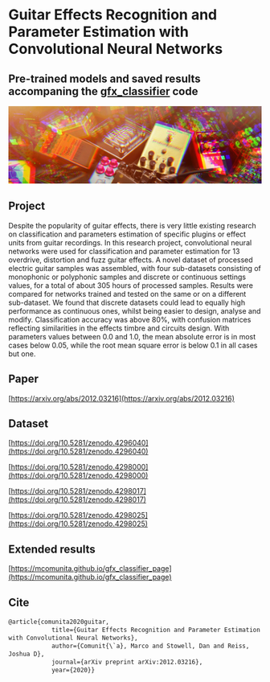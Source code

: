 # **Guitar Effects Recognition and Parameter Estimation with Convolutional Neural Networks**

## **Pre-trained models and saved results accompaning the [gfx_classifier](https://github.com/mcomunita/gfx_classifier) code**

![](img/pedals.jpg)

## **Project**

Despite the popularity of guitar effects, there is very little existing research on classification and parameters  estimation  of specific  plugins  or  effect  units  from  guitar  recordings.   In this research project, convolutional neural networks were used for classification and parameter estimation for 13 overdrive, distortion and fuzz guitar effects. A novel dataset of processed electric guitar samples was assembled, with four sub-datasets consisting of monophonic or polyphonic samples and discrete or continuous settings values, for a total of about 305 hours of processed samples.  Results were compared for networks trained and tested on the same or on a different sub-dataset. We found that discrete datasets could lead to equally high performance as continuous ones, whilst being easier to design, analyse and modify. Classification accuracy was above 80%, with confusion matrices reflecting similarities in the effects timbre and circuits design. With parameters values between 0.0 and 1.0, the mean absolute error is in most cases below 0.05, while the root mean square error is below 0.1 in all cases but one.

## **Paper**
[https://arxiv.org/abs/2012.03216](https://arxiv.org/abs/2012.03216)

## **Dataset**
[https://doi.org/10.5281/zenodo.4296040](https://doi.org/10.5281/zenodo.4296040)

[https://doi.org/10.5281/zenodo.4298000](https://doi.org/10.5281/zenodo.4298000)

[https://doi.org/10.5281/zenodo.4298017](https://doi.org/10.5281/zenodo.4298017)

[https://doi.org/10.5281/zenodo.4298025](https://doi.org/10.5281/zenodo.4298025)

## **Extended results**
[https://mcomunita.github.io/gfx_classifier_page](https://mcomunita.github.io/gfx_classifier_page)

## **Cite**
```
@article{comunita2020guitar,
            title={Guitar Effects Recognition and Parameter Estimation with Convolutional Neural Networks},
            author={Comunit{\`a}, Marco and Stowell, Dan and Reiss, Joshua D},
            journal={arXiv preprint arXiv:2012.03216},
            year={2020}}
```